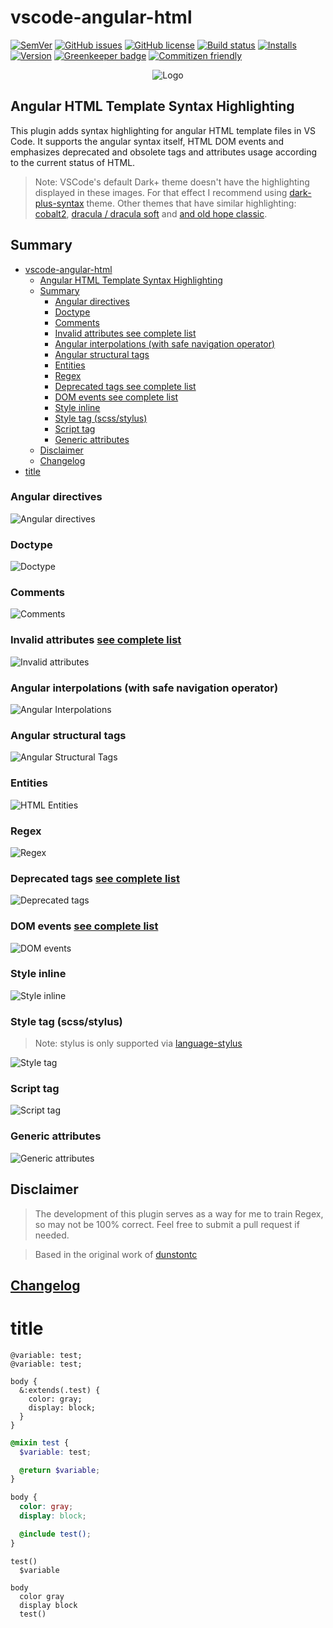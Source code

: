 # vscode-angular-html

[![SemVer](https://img.shields.io/github/tag/ghaschel/vscode-angular-html.svg)](https://img.shields.io/github/tag/ghaschel/vscode-angular-html.svg)
[![GitHub issues](https://img.shields.io/github/issues/ghaschel/vscode-angular-html.svg)](https://github.com/ghaschel/vscode-angular-html/issues)
[![GitHub license](https://img.shields.io/badge/license-MIT-blue.svg)](https://github.com/ghaschel/vscode-angular-html/blob/master/LICENSE)
[![Build status](https://travis-ci.org/ghaschel/vscode-angular-html.svg?branch=master)](https://travis-ci.org/ghaschel/vscode-angular-html.svg?branch=master)
[![Installs](https://vsmarketplacebadge.apphb.com/installs-short/ghaschel.vscode-angular-html.svg?style=flat&color=blue)](https://marketplace.visualstudio.com/items?itemName=ghaschel.vscode-angular-html)
[![Version](https://vsmarketplacebadge.apphb.com/version-short/ghaschel.vscode-angular-html.svg?style=flat&color=blue)](https://marketplace.visualstudio.com/items?itemName=ghaschel.vscode-angular-html) [![Greenkeeper badge](https://badges.greenkeeper.io/ghaschel/vscode-angular-html.svg)](https://greenkeeper.io/)
[![Commitizen friendly](https://img.shields.io/badge/commitizen-friendly-brightgreen.svg)](http://commitizen.github.io/cz-cli/)

<div align="center">
    <img src="https://raw.githubusercontent.com/ghaschel/vscode-angular-html/master/assets/angular-html.png" title="vscode-angular-html" alt="Logo" />
</div>

## Angular HTML Template Syntax Highlighting

This plugin adds syntax highlighting for angular HTML template files in VS Code. It supports the angular syntax itself, HTML DOM events and emphasizes deprecated and obsolete tags and attributes usage according to the current status of HTML.

> Note: VSCode's default Dark+ theme doesn't have the highlighting displayed in these images. For that effect I recommend using [dark-plus-syntax](https://marketplace.visualstudio.com/items?itemName=dunstontc.dark-plus-syntax) theme.
> Other themes that have similar highlighting: [cobalt2](https://marketplace.visualstudio.com/items?itemName=wesbos.theme-cobalt2), [dracula / dracula soft](https://marketplace.visualstudio.com/items?itemName=dracula-theme.theme-dracula) and [and old hope classic](https://marketplace.visualstudio.com/items?itemName=dustinsanders.an-old-hope-theme-vscode).

## Summary

- [vscode-angular-html](#vscode-angular-html)
  - [Angular HTML Template Syntax Highlighting](#angular-html-template-syntax-highlighting)
  - [Summary](#summary)
    - [Angular directives](#angular-directives)
    - [Doctype](#doctype)
    - [Comments](#comments)
    - [Invalid attributes see complete list](#invalid-attributes-see-complete-list)
    - [Angular interpolations (with safe navigation operator)](#angular-interpolations-with-safe-navigation-operator)
    - [Angular structural tags](#angular-structural-tags)
    - [Entities](#entities)
    - [Regex](#regex)
    - [Deprecated tags see complete list](#deprecated-tags-see-complete-list)
    - [DOM events see complete list](#dom-events-see-complete-list)
    - [Style inline](#style-inline)
    - [Style tag (scss/stylus)](#style-tag-scssstylus)
    - [Script tag](#script-tag)
    - [Generic attributes](#generic-attributes)
  - [Disclaimer](#disclaimer)
  - [Changelog](#changelog)
- [title](#title)

### Angular directives

<span name="angular-directives"></span>

<img src="https://raw.githubusercontent.com/ghaschel/vscode-angular-html/master/assets/angular-directives.gif" title="Angular directives" alt="Angular directives" />

### Doctype

<span name="doctype"></span>

<img src="https://raw.githubusercontent.com/ghaschel/vscode-angular-html/master/assets/doctype.png" title="vscode-angular-html" alt="Doctype" />

### Comments

<span name="comments"></span>

<img src="https://raw.githubusercontent.com/ghaschel/vscode-angular-html/master/assets/comments.png" title="vscode-angular-html" alt="Comments" />

### Invalid attributes [see complete list](DEPRECATED-ATTRIBUTES.md)

<span name="invalid-attributes"></span>

<img src="https://raw.githubusercontent.com/ghaschel/vscode-angular-html/master/assets/invalid-attributes.png" title="Invalid attributes" alt="Invalid attributes" />

### Angular interpolations (with safe navigation operator)

<span name="angular-interpolations"></span>

<img src="https://raw.githubusercontent.com/ghaschel/vscode-angular-html/master/assets/angular-interpolations.png" title="Angular Interpolations" alt="Angular Interpolations" />

### Angular structural tags

<span name="angular-structural-tags"></span>

<img src="https://raw.githubusercontent.com/ghaschel/vscode-angular-html/master/assets/angular-structural-tags.png" title="Angular Structural Tags" alt="Angular Structural Tags" />

### Entities

<span name="html-entities"></span>

<img src="https://raw.githubusercontent.com/ghaschel/vscode-angular-html/master/assets/html-entities.png" title="HTML Entities" alt="HTML Entities" />

### Regex

<span name="regex"></span>

<img src="https://raw.githubusercontent.com/ghaschel/vscode-angular-html/master/assets/regex.png" title="vscode-angular-html" alt="Regex" />

### Deprecated tags [see complete list](DEPRECATED-TAGS.md)

<span name="deprecated-tags"></span>

<img src="https://raw.githubusercontent.com/ghaschel/vscode-angular-html/master/assets/deprecated-tags.png" title="Deprecated tags" alt="Deprecated tags" />

### DOM events [see complete list](DOM-EVENTS.md)

<span name="dom-events"></span>

<img src="https://raw.githubusercontent.com/ghaschel/vscode-angular-html/master/assets/dom-events.png" title="DOM events" alt="DOM events" />

### Style inline

<span name="style-inline"></span>

<img src="https://raw.githubusercontent.com/ghaschel/vscode-angular-html/master/assets/style-inline.png" title="Style inline" alt="Style inline" />

### Style tag (scss/stylus)

<span name="style-tag"></span>

> Note: stylus is only supported via [language-stylus](https://marketplace.visualstudio.com/items?itemName=sysoev.language-stylus)

<img src="https://raw.githubusercontent.com/ghaschel/vscode-angular-html/master/assets/style-tag.png" title="Style tag" alt="Style tag" />

### Script tag

<span name="script-tags"></span>

<img src="https://raw.githubusercontent.com/ghaschel/vscode-angular-html/master/assets/script-tag.png" title="Script tags" alt="Script tag" />

### Generic attributes

<span name="generic-attributes"></span>

<img src="https://raw.githubusercontent.com/ghaschel/vscode-angular-html/master/assets/generic-attributes.png" title="Generic attributes" alt="Generic attributes" />

## Disclaimer

> The development of this plugin serves as a way for me to train Regex, so may not be 100% correct. Feel free to submit a pull request if needed.

> Based in the original work of [dunstontc](https://github.com/dunstontc/vscode-angular-syntax)

## [Changelog](CHANGELOG.md)

# title

```less
@variable: test;
@variable: test;

body {
  &:extends(.test) {
    color: gray;
    display: block;
  }
}
```

```scss
@mixin test {
  $variable: test;

  @return $variable;
}

body {
  color: gray;
  display: block;

  @include test();
}
```

```stylus
test()
  $variable

body
  color gray
  display block
  test()

```
